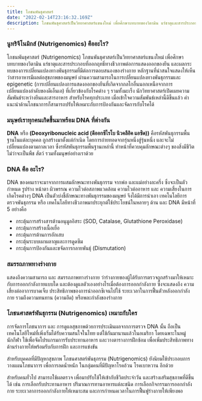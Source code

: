 ```yaml
---
title: โภชนพันธุศาสตร์
date: "2022-02-14T23:16:32.169Z"
description: โภชนพันธุศาสตร์เป็นวิทยาศาสตร์แขนงใหม่ เพื่อศึกษาบทบาทของวิตามิน แร่ธาตุและสารประกอบที่ออกฤทธิ์ทางชีวภาพต่อการแสดงออกของยีน และผลกระทบของการเปลี่ยนแปลงทางพันธุกรรมที่มีต่อการตอบสนองของร่างกาย
---
```


### นูทริจีโนมิกส์ (Nutrigenomics) คืออะไร?

โภชนพันธุศาสตร์ (Nutrigenomics) โภชนพันธุศาสตร์เป็นวิทยาศาสตร์แขนงใหม่ เพื่อศึกษาบทบาทของวิตามิน แร่ธาตุและสารประกอบที่ออกฤทธิ์ทางชีวภาพต่อการแสดงออกของยีน และผลกระทบของการเปลี่ยนแปลงทางพันธุกรรมที่มีต่อการตอบสนองของร่างกาย หลักฐานที่น่าสนใจแสดงให้เห็นว่าสารอาหารมีผลต่อสุขภาพของมนุษย์ ผ่านความสามารถในการเปลี่ยนแปลงทางพันธุกรรมและ epigenetic (การเปลี่ยนแปลงการแสดงออกของยีนที่เกิดจากกลไกอื่นนอกเหนือจากการเปลี่ยนแปลงลำดับของดีเอ็นเอ) ที่เกี่ยวข้องกับโรคต่าง ๆ รวมทั้งมะเร็ง นักวิทยาศาสตร์เปิดเผยความสัมพันธ์ระหว่างยีนและสารอาหาร สำหรับโรคทุกประเภท เมื่อเข้าใจความสัมพันธ์เหล่านี้ดีขึ้นแล้ว คำแนะนำด้านโภชนาการก็สามารถปรับให้เหมาะกับการป้องกันและจัดการกับโรคได้

### มนุษย์เราทุกคนเกิดขึ้นมาพร้อม DNA ที่ต่างกัน

**DNA**  หรือ  **(Deoxyribonucleic acid (ดีออกซิไรโบ นิวคลีอิค แอซิด))**  คือรหัสพันธุกรรมพื้นฐานในแต่ละบุคคล ถูกสร้างมาตั้งแต่กำเนิด โดยการถ่ายทอดจากรุ่นหนึ่งสู่รุ่นหนึ่ง และจะไม่เปลี่ยนแปลงตามกาลเวลา ซึ่งรหัสพันธุกรรมพื้นฐานเหล่านี้ ทำหน้าที่ควบคุมลักษณะต่างๆ ของสิ่งมีชีวิต ไม่ว่าจะเป็นพืช สัตว์ รวมทั้งมนุษย์อย่างเราด้วย

### DNA คือ อะไร?

DNA ของคนเราจะมาจากการผสมลักษณะทางพันธุกรรม จากพ่อ และแม่อย่างละครึ่ง ซึ่งจะเป็นตัวกำหนด รูปร่าง หน้าตา ผิวพรรณ ความไวต่อสภาพแวดล้อม ความไวต่ออาหาร และ ความเสี่ยงในการเกิดโรคต่างๆ DNA เป็นตัวบ่งชี้ลักษณะทางพันธุกรรมของมนุษย์ จึงได้มีการนำเอา เทคโนโลยีการตรวจพันธุกรรม หรือ เทคโนโลยีทางชีวภาพมาประยุกต์ใช้ประโยชน์ในหลายๆ ด้าน และ DNA มีหน้าที่ 5 อย่างคือ

-   กระตุ้นการสร้างสารต้านอนุมูลอิสระ (SOD, Catalase, Glutathione Peroxidase)
-   กระตุ้นการสร้างเนื้อเยื่อ
-   กระตุ้นการต้านการอักเสบ
-   กระตุ้นระบบเผาผลาญและการดูดซึม
-   กระตุ้นการป้องกันและขจัดการกลายพันธุ์ (Dismutation)

### สมรรถภาพทางร่างกาย

แสดงถึงความสามารถ และ สมรรถภาพทางร่างกาย ว่าร่างกายของผู้ได้รับการตรวจถูกสร้างมาให้เหมาะกับการออกกำลังกายแบบใด และต้องดูแลตัวเองอย่างไรเมื่อต้องการออกกำลังกาย ซึ่งจะแสดงถึง ความเสี่ยงต่ออาการบาดเจ็บ ประสิทธิภาพของการนำออกซิเจนไปใช้ ระยะเวลาในการฟื้นตัวหลังออกกำลังกาย รวมถึงความทนทาน (ความอึด) หรือพละกำลังของร่างกาย

### โภชนศาสตร์พันธุกรรม (Nutrigenomics) เหมาะกับใคร

การจัดการโภชนาการ และ การดูแลสุขภาพด้วยการประเมินผลจากการตรวจ DNA นั้น ถือเป็นเทคโนโลยีใหม่ที่เพิ่งเริ่มได้รับความสนใจในไทย แต่ใช้กันมานานแล้วในอเมริกา โดยเฉพาะในหมู่นักกีฬา ใช้เพื่อจัดโปรแกรมการรับประทานอาหาร และวางตารางการฝึกซ้อม เพื่อเพิ่มประสิทธิภาพทางด้านร่างกายให้พร้อมรับกับการฝึก และการแข่งขัน

สำหรับบุคคลที่มีปัญหาสุขภาพ โภชนศาสตร์พันธุกรรม (Nutrigenomics) ยังนิยมใช้ประกอบการวางแผนโภชนาการ เพื่อการลดน้ำหนัก ในกลุ่มคนที่มีปัญหาโรคอ้วน โรคเบาหวาน อีกด้วย

สำหรับคนทั่วไป สามารถใช้ผลตรวจ เพื่อมาปรับใช้ให้เข้ากับชีวิตประจำวัน และสร้างเสริมสุขภาพที่ดีขึ้นได้ เช่น การเลือกรับประทานอาหาร ปริมาณการทานอาหารแต่ละชนิด การเลือกกิจกรรมการออกกำลังกาย ระยะเวลาการออกกำลังกายให้เหมาะสม และการกำหนดเวลาในการฟื้นฟูร่างกายให้เพียงพอ